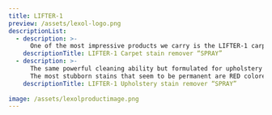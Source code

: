 ```yaml
---
title: LIFTER-1
preview: /assets/lexol-logo.png
descriptionList:
  - description: >-
      One of the most impressive products we carry is the LIFTER-1 carpet stain remover.  From the moment you apply it to a stain, you will notice a difference as it practically dissolves most stains.  Coffee, oil, grease, pet stains, dark soda etc.…  Comes with cap that doubles as a scrub brush!
    descriptionTitle: LIFTER-1 Carpet stain remover “SPRAY”
  - description: >-
      The same powerful cleaning ability but formulated for upholstery and fabrics. You will be surprised how easy it is to remove most stains using this product.  
      The most stubborn stains that seem to be permanent are RED colored drinks.
    descriptionTitle: LIFTER-1 Upholstery stain remover “SPRAY”
  
image: /assets/lexolproductimage.png
---
```


